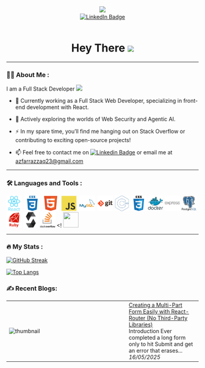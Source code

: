 <div align="center"> 
<div id="header" align="center">
  <img src="https://media.giphy.com/media/M9gbBd9nbDrOTu1Mqx/giphy.gif" width="100"/>
</div>

<div id ="badges">
    <a href="https://www.linkedin.com/in/azfar-razzaq/">
      <img src="https://img.shields.io/badge/LinkedIn-blue?style=for-the-badge&logo=linkedin&logoColor=white" alt="LinkedIn Badge"/>
    </a>
</div>

<img src="https://komarev.com/ghpvc/?username=Azfar731&style=flat-square&color=blue" alt=""/>

<h1>
  Hey There
  <img src="https://media.giphy.com/media/hvRJCLFzcasrR4ia7z/giphy.gif" width="30px"/>
</h1>

</div>

---

### :man_technologist: About Me :
I am a Full Stack Developer <img src="https://media.giphy.com/media/WUlplcMpOCEmTGBtBW/giphy.gif" width="30">

- :telescope: Currently working as a Full Stack Web Developer, specializing in front-end development with React.

- :seedling:  Actively exploring the worlds of Web Security and Agentic AI.

- :zap: In my spare time, you’ll find me hanging out on Stack Overflow or contributing to exciting open-source projects!
  
- :mailbox: Feel free to contact me on [![Linkedin Badge](https://img.shields.io/badge/LinkedIn-blue?style=for-the-badge&logo=linkedin&logoColor=white)](https://www.linkedin.com/in/azfar-razzaq/) or email me at azfarrazzaq23@gmail.com
---

### :hammer_and_wrench: Languages and Tools :
<div>
  <img src="https://github.com/devicons/devicon/blob/master/icons/react/react-original-wordmark.svg" title="React" alt="React" width="40" height="40"/>&nbsp;
  <img src="https://github.com/devicons/devicon/blob/master/icons/css3/css3-plain-wordmark.svg"  title="CSS3" alt="CSS" width="40" height="40"/>&nbsp;
  <img src="https://github.com/devicons/devicon/blob/master/icons/html5/html5-original.svg" title="HTML5" alt="HTML" width="40" height="40"/>&nbsp;
  <img src="https://github.com/devicons/devicon/blob/master/icons/javascript/javascript-original.svg" title="JavaScript" alt="JavaScript" width="40" height="40"/>&nbsp;
  <img src="https://github.com/devicons/devicon/blob/master/icons/mysql/mysql-original-wordmark.svg" title="MySQL"  alt="MySQL" width="40" height="40"/>&nbsp;
  <img src="https://github.com/devicons/devicon/blob/master/icons/git/git-original-wordmark.svg" title="Git" **alt="Git" width="40" height="40"/>
  <img src="https://github.com/devicons/devicon/blob/master/icons/cplusplus/cplusplus-line.svg" title="C++" **alt="C++" width="40" height="40"/>
  <img src="https://github.com/devicons/devicon/blob/master/icons/css3/css3-original-wordmark.svg" title="CSS3" **alt="CSS3" width="40" height="40"/>
  <img src="https://github.com/devicons/devicon/blob/master/icons/docker/docker-original-wordmark.svg" title="Docker" **alt="Docker" width="40" height="40"/>
  <img src="https://github.com/devicons/devicon/blob/master/icons/express/express-original-wordmark.svg" title="Express" **alt="Express" width="40" height="40"/>
  <img src="https://github.com/devicons/devicon/blob/master/icons/postgresql/postgresql-original-wordmark.svg" title="PostGreSQL" **alt="PostGreSQL" width="40" height="40"/>
  <img src="https://github.com/devicons/devicon/blob/master/icons/ruby/ruby-plain-wordmark.svg" title="Ruby" **alt="Ruby" width="40" height="40"/>
  <img src="https://github.com/devicons/devicon/blob/master/icons/solidity/solidity-original.svg" title="Solidity" **alt="Solidity" width="40" height="40"/>
  <img src="https://github.com/devicons/devicon/blob/master/icons/stackoverflow/stackoverflow-original-wordmark.svg" title="Stack Overflow" **alt="Stack Overflow" width="40" height="40"/>
  &lt;! <img src="" title="" **alt="" width="40" height="40"/> 
</div>

---

### :fire: My Stats :

[![GitHub Streak](http://github-readme-streak-stats.herokuapp.com?user=Azfar731&theme=dark&background=000000)](https://git.io/streak-stats)

[![Top Langs](https://github-readme-stats.vercel.app/api/top-langs/?username=azfar731&layout=compact&theme=vision-friendly-dark)](https://github.com/anuraghazra/github-readme-stats)

### :writing_hand: Recent Blogs:


<table>
        <tr>
            <td width="300px"><img src="https://media2.dev.to/dynamic/image/width=1000,height=420,fit=cover,gravity=auto,format=auto/https%3A%2F%2Fdev-to-uploads.s3.amazonaws.com%2Fuploads%2Farticles%2F6xk3kwkodzz6own2xr9h.png" alt="thumbnail"></td>
            <td>
                <a href="https://dev.to/azfar731/creating-a-multi-part-form-easily-with-react-router-no-third-party-libraries-203e">Creating a Multi-Part Form Easily with React-Router (No Third-Party Libraries)</a>
                <div>Introduction   Ever completed a long form only to hit Submit and get an error that erases...</div>
                <div><i>16/05/2025</i></div>
            </td>
        </tr>
</table>
